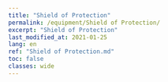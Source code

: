 ```yaml
---
title: "Shield of Protection"
permalink: /equipment/Shield of Protection/
excerpt: "Shield of Protection"
last_modified_at: 2021-01-25
lang: en
ref: "Shield of Protection.md"
toc: false
classes: wide
---
```


